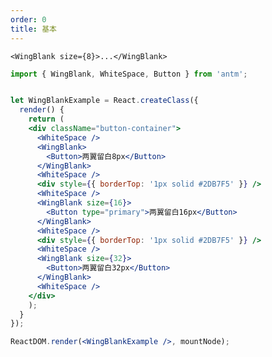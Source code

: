 ```yaml
---
order: 0
title: 基本
---
```


```<WingBlank size={8}>...</WingBlank>```

````jsx
import { WingBlank, WhiteSpace, Button } from 'antm';


let WingBlankExample = React.createClass({
  render() {
    return (
    <div className="button-container">
      <WhiteSpace />
      <WingBlank>
        <Button>两翼留白8px</Button>
      </WingBlank>
      <WhiteSpace />
      <div style={{ borderTop: '1px solid #2DB7F5' }} />
      <WhiteSpace />
      <WingBlank size={16}>
        <Button type="primary">两翼留白16px</Button>
      </WingBlank>
      <WhiteSpace />
      <div style={{ borderTop: '1px solid #2DB7F5' }} />
      <WhiteSpace />
      <WingBlank size={32}>
        <Button>两翼留白32px</Button>
      </WingBlank>
      <WhiteSpace />
    </div>
    );
  }
});

ReactDOM.render(<WingBlankExample />, mountNode);
````
